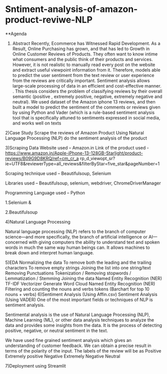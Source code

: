 # Sntiment-analysis-of-amazon-product-reviwe-NLP

**Agenda

 1) Abstract
 Recently, Ecommerce has Witnessed Rapid Development. As a Result, Online Purchasing has
grown, and that has led to Growth in Online Customer Reviews of Products. They often want to
know intime what consumers and the public think of their products and services. However, it is
not realistic to manually read every post on the website and extract useful viewpoint information
from it. Therefore, models able to predict the user sentiment from the text review or user
experience from the reviews are critically important. Sentiment analysis allows large-scale
processing of data in an efficient and cost-effective manner. . This thesis considers the problem
of classifying reviews by their overall semantic (positive , extremely positive, negative, extremely
negative and neutral). We used dataset of the Amazon iphone 13 reviews, and then built a model
to predict the sentiment of the comments or reviews given by using Python and Vader (which
is a rule-based sentiment analysis tool that is specifically attuned to sentiments expressed in
social media, and works well on texts

 2)Case Study
  Scrape the reviews of Amazon Product
  Using Natural Language Processing (NLP) do the sentiment analysis of the product

  3)Scraping Data
	Website used – Amazon.in
  Link of the product used -
https://www.amazon.in/Apple-iPhone-13-128GB-Starlight/product-reviews/B09G9D8KRQ/ref=cm_cr_a
rp_d_viewopt_sr?ie=UTF8&reviewerType=all_reviews&filterByStar=five_star&pageNumber=1

Scraping technique used – Beautifulsoup, Selenium

Libraries used – Beautifulsoup, selenium, webdriver, ChromeDriverManager

Programming Language used – Python

1.Selenium &

2.Beautifulsoup

4)Natural Language Processing

Natural language processing (NLP) refers to the branch of computer science—and more
specifically, the branch of artificial intelligence or AI—concerned with giving computers the
ability to understand text and spoken words in much the same way human beings can. It
allows machines to break down and interpret human language.

5)EDA
Normalizing the data
To remove both the leading and the trailing characters
To remove empty strings
Joining the list into one string/text
Removing Punctuations
Tokenization / Removing stopwords / Lemmatization / Stemming
Joining the data
Named Entity Recognition (NER)
TF-IDF Vectorizer
Generate Word Cloud
Named Entity Recognition (NER)
Filtering and counting the nouns and verbs tokens
(Barchart for top 10 nouns + verbs)
6)Sentiment Analysis (Using Affin.csv)
Sentiment Analysis (Using VADER)
One of the most important fields or techniques of NLP is sentiment analysis.

Sentimental analysis is the use of Natural Language Processing (NLP), Machine Learning (ML), or
other data analysis techniques to analyze the data and provides some insights from the data. It is
the process of detecting positive, negative, or neutral sentiment in the text.

We have used fine grained sentiment analysis which gives an understanding of customer feedback.
We can obtain a precise result in terms of the polarity of the input. The labels of the review will be
as
Positive
Extremely positive
Negative
Extremely Negative
Neutral

7)Deployment using Streamlit



